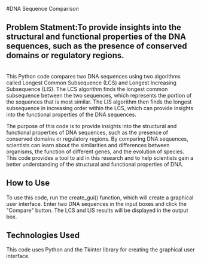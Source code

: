 #DNA Sequence Comparison

<h2>Problem Statment:To provide insights into the structural and functional properties of the DNA sequences, such as the presence of conserved domains or regulatory regions.</h2>

<br>
This Python code compares two DNA sequences using two algorithms called Longest Common Subsequence (LCS) and Longest Increasing Subsequence (LIS). The LCS algorithm finds the longest common subsequence between the two sequences, which represents the portion of the sequences that is most similar. The LIS algorithm then finds the longest subsequence in increasing order within the LCS, which can provide insights into the functional properties of the DNA sequences.

The purpose of this code is to provide insights into the structural and functional properties of DNA sequences, such as the presence of conserved domains or regulatory regions. By comparing DNA sequences, scientists can learn about the similarities and differences between organisms, the function of different genes, and the evolution of species. This code provides a tool to aid in this research and to help scientists gain a better understanding of the structural and functional properties of DNA.

<h2>How to Use</h2>
To use this code, run the create_gui() function, which will create a graphical user interface. Enter two DNA sequences in the input boxes and click the "Compare" button. The LCS and LIS results will be displayed in the output box.

<h2>Technologies Used</h2>
This code uses Python and the Tkinter library for creating the graphical user interface.
